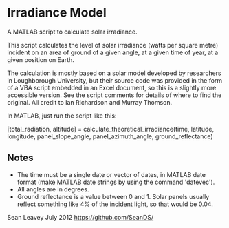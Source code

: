 Irradiance Model
================

A MATLAB script to calculate solar irradiance.

This script calculates the level of solar irradiance (watts per square metre) incident on an area of ground of a given angle, at a given time of year, at a given position on Earth.

The calculation is mostly based on a solar model developed by researchers in Loughborough University, but their source code was provided in the form of a VBA script embedded in an Excel document, so this is a slightly more accessible version. See the script comments for details of where to find the original. All credit to Ian Richardson and Murray Thomson.

In MATLAB, just run the script like this:
 
[total_radiation, altitude] = calculate_theoretical_irradiance(time, latitude, longitude, panel_slope_angle, panel_azimuth_angle, ground_reflectance)
 
Notes
-----
 
 * The time must be a single date or vector of dates, in MATLAB date format (make MATLAB date strings by using the command 'datevec').
 * All angles are in degrees.
 * Ground reflectance is a value between 0 and 1. Solar panels usually reflect something like 4% of the incident light, so that would be 0.04.
 
Sean Leavey
July 2012
https://github.com/SeanDS/